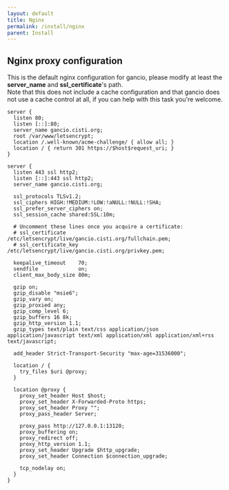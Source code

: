 ```yaml
---
layout: default
title: Nginx
permalink: /install/nginx
parent: Install
---
```




##  Nginx proxy configuration
This is the default nginx configuration for gancio, please modify at least the **server_name** and **ssl_certificate**'s path.  
Note that this does not include a cache configuration and that gancio does
not use a cache control at all, if you can help with this task you're
welcome.

```nginx
server {
  listen 80;
  listen [::]:80;
  server_name gancio.cisti.org;
  root /var/www/letsencrypt;
  location /.well-known/acme-challenge/ { allow all; }
  location / { return 301 https://$host$request_uri; }
}

server {
  listen 443 ssl http2;
  listen [::]:443 ssl http2;
  server_name gancio.cisti.org;

  ssl_protocols TLSv1.2;
  ssl_ciphers HIGH:!MEDIUM:!LOW:!aNULL:!NULL:!SHA;
  ssl_prefer_server_ciphers on;
  ssl_session_cache shared:SSL:10m;

  # Uncomment these lines once you acquire a certificate:
  # ssl_certificate     /etc/letsencrypt/live/gancio.cisti.org/fullchain.pem;
  # ssl_certificate_key /etc/letsencrypt/live/gancio.cisti.org/privkey.pem;

  keepalive_timeout    70;
  sendfile             on;
  client_max_body_size 80m;

  gzip on;
  gzip_disable "msie6";
  gzip_vary on;
  gzip_proxied any;
  gzip_comp_level 6;
  gzip_buffers 16 8k;
  gzip_http_version 1.1;
  gzip_types text/plain text/css application/json application/javascript text/xml application/xml application/xml+rss text/javascript;

  add_header Strict-Transport-Security "max-age=31536000";

  location / {
    try_files $uri @proxy;
  }

  location @proxy {
    proxy_set_header Host $host;
    proxy_set_header X-Forwarded-Proto https;
    proxy_set_header Proxy "";
    proxy_pass_header Server;

    proxy_pass http://127.0.0.1:13120;
    proxy_buffering on;
    proxy_redirect off;
    proxy_http_version 1.1;
    proxy_set_header Upgrade $http_upgrade;
    proxy_set_header Connection $connection_upgrade;

    tcp_nodelay on;
  }
}

```
